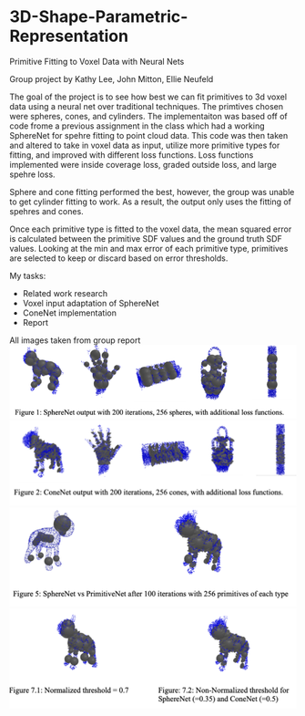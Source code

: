 # 3D-Shape-Parametric-Representation
Primitive Fitting to Voxel Data with Neural Nets

Group project by Kathy Lee, John Mitton, Ellie Neufeld

The goal of the project is to see how best we can fit primitives to 3d voxel data using a neural net over traditional techniques. The primtives chosen were spheres, cones, and cylinders. The implementaiton was based off of code frome a previous assignment in the class which had a working SphereNet for spehre fitting to point cloud data.  This code was then taken and altered to take in voxel data as input, utilize more primitive types for fitting, and improved with different loss functions.  Loss functions implemented were inside coverage loss, graded outside loss, and large spehre loss.

Sphere and cone fitting performed the best, however, the group was unable to get cylinder fitting to work. As a result, the output only uses the fitting of spehres and cones. 

Once each primitive type is fitted to the voxel data, the mean squared error is calculated between the primitive SDF values and the ground truth SDF values.  Looking at the min and max error of each primitive type, primitives are selected to keep or discard based on error thresholds. 

My tasks: 
- Related work research 
- Voxel input adaptation of SphereNet
- ConeNet implementation 
- Report


All images taken from group report
![sphere-variety](sphere-variety.png)
![cone-variety](cone-variety.png)
![original-comparison](original-comparison.png)
![primitive-combine](primitive-combine.png)
